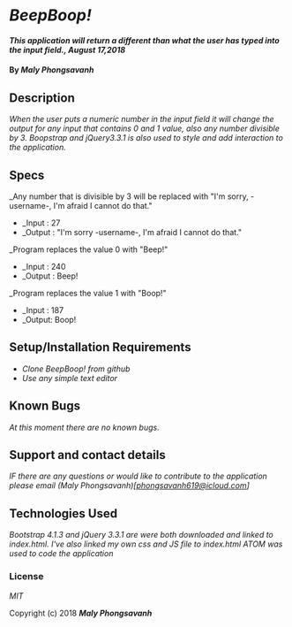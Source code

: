 # _BeepBoop!_

#### _This application will return a different than what the user has typed into the input field., August 17,2018_

#### By _Maly Phongsavanh_

## Description

_When the user puts a numeric number in the input field it will change the output for any input that contains 0 and 1 value, also any number divisible by 3. Boopstrap and jQuery3.3.1 is also used to style and add interaction to the application._

## Specs

_Any number that is divisible by 3 will be replaced with "I'm sorry, -username-, I'm afraid I cannot do that."
* _Input : 27
* _Output : "I'm sorry -username-, I'm afraid I cannot do that."

_Program replaces the value 0 with "Beep!"
* _Input : 240
* _Output : Beep!

_Program replaces the value 1 with "Boop!"
* _Input : 187
* _Output: Boop!


## Setup/Installation Requirements

* _Clone BeepBoop! from github_
* _Use any simple text editor_


## Known Bugs

_At this moment there are no known bugs._

## Support and contact details

_IF there are any questions or would like to contribute to the application please email (Maly Phongsavanh)[phongsavanh619@icloud.com]_

## Technologies Used

_Bootstrap 4.1.3 and jQuery 3.3.1 are were both downloaded and linked to index.html. I've also linked my own css and JS file to index.html  ATOM was used to code the application_

### License

*MIT*

Copyright (c) 2018 **_Maly Phongsavanh_**
